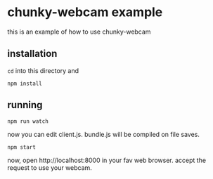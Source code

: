 # chunky-webcam example

this is an example of how to use chunky-webcam

## installation

`cd` into this directory and 

    npm install

## running

    npm run watch

now you can edit client.js. bundle.js will be compiled on file saves.

    npm start

now, open http://localhost:8000 in your fav web browser. accept the request to use your webcam.
